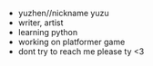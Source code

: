 - yuzhen//nickname yuzu
- writer, artist
- learning python
- working on platformer game
- dont try to reach me please ty <3

<!---
yuzus-tea/yuzus-tea is a ✨ special ✨ repository because its `README.md` (this file) appears on your GitHub profile.
You can click the Preview link to take a look at your changes.
--->
